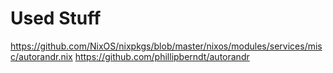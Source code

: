 # Used Stuff
https://github.com/NixOS/nixpkgs/blob/master/nixos/modules/services/misc/autorandr.nix
https://github.com/phillipberndt/autorandr


